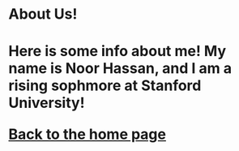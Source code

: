 <h1>About Us!<h1>

Here is some info about me!
My name is Noor Hassan, and I am a rising sophmore at Stanford University!
  
[Back to the home page](index.md)
